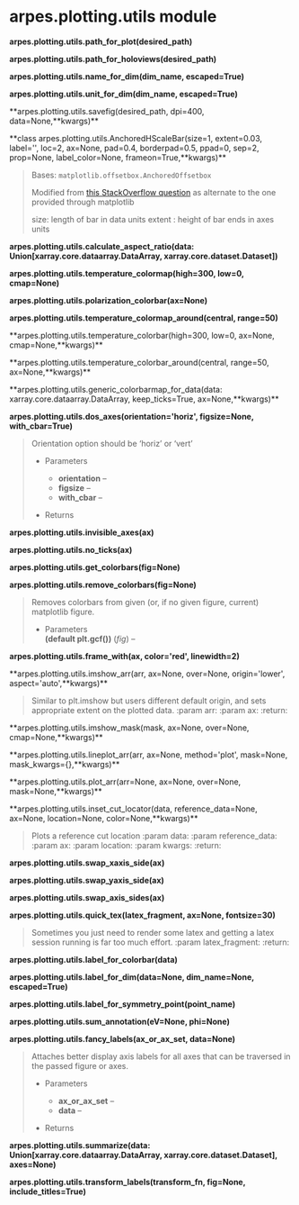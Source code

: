 # arpes.plotting.utils module

**arpes.plotting.utils.path\_for\_plot(desired\_path)**

**arpes.plotting.utils.path\_for\_holoviews(desired\_path)**

**arpes.plotting.utils.name\_for\_dim(dim\_name, escaped=True)**

**arpes.plotting.utils.unit\_for\_dim(dim\_name, escaped=True)**

**arpes.plotting.utils.savefig(desired\_path, dpi=400,
data=None,**kwargs)\*\*

**class arpes.plotting.utils.AnchoredHScaleBar(size=1, extent=0.03,
label='', loc=2, ax=None, pad=0.4, borderpad=0.5, ppad=0, sep=2,
prop=None, label\_color=None, frameon=True,**kwargs)\*\*

> Bases: `matplotlib.offsetbox.AnchoredOffsetbox`
> 
> Modified from [this StackOverflow
> question](https://stackoverflow.com/questions/43258638/) as alternate
> to the one provided through matplotlib
> 
> size: length of bar in data units extent : height of bar ends in axes
> units

**arpes.plotting.utils.calculate\_aspect\_ratio(data:
Union\[xarray.core.dataarray.DataArray, xarray.core.dataset.Dataset\])**

**arpes.plotting.utils.temperature\_colormap(high=300, low=0,
cmap=None)**

**arpes.plotting.utils.polarization\_colorbar(ax=None)**

**arpes.plotting.utils.temperature\_colormap\_around(central,
range=50)**

**arpes.plotting.utils.temperature\_colorbar(high=300, low=0, ax=None,
cmap=None,**kwargs)\*\*

**arpes.plotting.utils.temperature\_colorbar\_around(central, range=50,
ax=None,**kwargs)\*\*

**arpes.plotting.utils.generic\_colorbarmap\_for\_data(data:
xarray.core.dataarray.DataArray, keep\_ticks=True, ax=None,**kwargs)\*\*

**arpes.plotting.utils.dos\_axes(orientation='horiz', figsize=None,
with\_cbar=True)**

> Orientation option should be ‘horiz’ or ‘vert’
> 
>   - Parameters
>     
>       - **orientation** –
>       - **figsize** –
>       - **with\_cbar** –
> 
>   - Returns

**arpes.plotting.utils.invisible\_axes(ax)**

**arpes.plotting.utils.no\_ticks(ax)**

**arpes.plotting.utils.get\_colorbars(fig=None)**

**arpes.plotting.utils.remove\_colorbars(fig=None)**

> Removes colorbars from given (or, if no given figure, current)
> matplotlib figure.
> 
>   - Parameters  
>     **(default plt.gcf())** (*fig*) –

**arpes.plotting.utils.frame\_with(ax, color='red', linewidth=2)**

**arpes.plotting.utils.imshow\_arr(arr, ax=None, over=None,
origin='lower', aspect='auto',**kwargs)\*\*

> Similar to plt.imshow but users different default origin, and sets
> appropriate extent on the plotted data. :param arr: :param ax:
> :return:

**arpes.plotting.utils.imshow\_mask(mask, ax=None, over=None,
cmap=None,**kwargs)\*\*

**arpes.plotting.utils.lineplot\_arr(arr, ax=None, method='plot',
mask=None, mask\_kwargs={},**kwargs)\*\*

**arpes.plotting.utils.plot\_arr(arr=None, ax=None, over=None,
mask=None,**kwargs)\*\*

**arpes.plotting.utils.inset\_cut\_locator(data, reference\_data=None,
ax=None, location=None, color=None,**kwargs)\*\*

> Plots a reference cut location :param data: :param reference\_data:
> :param ax: :param location: :param kwargs: :return:

**arpes.plotting.utils.swap\_xaxis\_side(ax)**

**arpes.plotting.utils.swap\_yaxis\_side(ax)**

**arpes.plotting.utils.swap\_axis\_sides(ax)**

**arpes.plotting.utils.quick\_tex(latex\_fragment, ax=None,
fontsize=30)**

> Sometimes you just need to render some latex and getting a latex
> session running is far too much effort. :param latex\_fragment:
> :return:

**arpes.plotting.utils.label\_for\_colorbar(data)**

**arpes.plotting.utils.label\_for\_dim(data=None, dim\_name=None,
escaped=True)**

**arpes.plotting.utils.label\_for\_symmetry\_point(point\_name)**

**arpes.plotting.utils.sum\_annotation(eV=None, phi=None)**

**arpes.plotting.utils.fancy\_labels(ax\_or\_ax\_set, data=None)**

> Attaches better display axis labels for all axes that can be traversed
> in the passed figure or axes.
> 
>   - Parameters
>     
>       - **ax\_or\_ax\_set** –
>       - **data** –
> 
>   - Returns

**arpes.plotting.utils.summarize(data:
Union\[xarray.core.dataarray.DataArray, xarray.core.dataset.Dataset\],
axes=None)**

**arpes.plotting.utils.transform\_labels(transform\_fn, fig=None,
include\_titles=True)**
